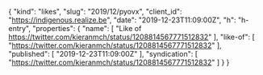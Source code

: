 {
  "kind": "likes",
  "slug": "2019/12/pyovx",
  "client_id": "https://indigenous.realize.be",
  "date": "2019-12-23T11:09:00Z",
  "h": "h-entry",
  "properties": {
    "name": [
      "Like of https://twitter.com/kieranmch/status/1208814567771512832"
    ],
    "like-of": [
      "https://twitter.com/kieranmch/status/1208814567771512832"
    ],
    "published": [
      "2019-12-23T11:09:00Z"
    ],
    "syndication": [
      "https://twitter.com/kieranmch/status/1208814567771512832"
    ]
  }
}
